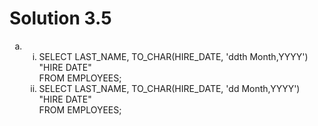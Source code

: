 # Solution 3.5
<ol type='a'>
<li>
<ol type='i'>
<li>SELECT LAST_NAME, TO_CHAR(HIRE_DATE, 'ddth Month,YYYY') "HIRE DATE" <br>
FROM EMPLOYEES;</li>
<li>SELECT LAST_NAME, TO_CHAR(HIRE_DATE, 'dd Month,YYYY') "HIRE DATE" <br>
FROM EMPLOYEES;</li></ol>
</li>

</ol>
